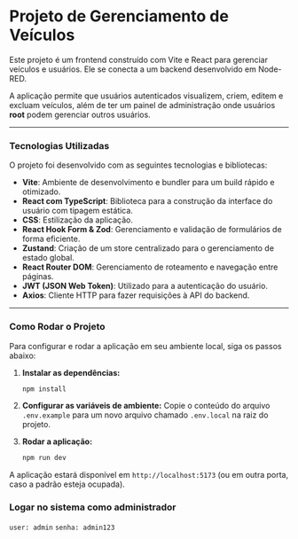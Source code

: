 # Projeto de Gerenciamento de Veículos

Este projeto é um frontend construído com Vite e React para gerenciar veículos e usuários. Ele se conecta a um backend desenvolvido em Node-RED.

A aplicação permite que usuários autenticados visualizem, criem, editem e excluam veículos, além de ter um painel de administração onde usuários **root** podem gerenciar outros usuários.

---

### Tecnologias Utilizadas

O projeto foi desenvolvido com as seguintes tecnologias e bibliotecas:

- **Vite**: Ambiente de desenvolvimento e bundler para um build rápido e otimizado.
- **React com TypeScript**: Biblioteca para a construção da interface do usuário com tipagem estática.
- **CSS**: Estilização da aplicação.
- **React Hook Form & Zod**: Gerenciamento e validação de formulários de forma eficiente.
- **Zustand**: Criação de um store centralizado para o gerenciamento de estado global.
- **React Router DOM**: Gerenciamento de roteamento e navegação entre páginas.
- **JWT (JSON Web Token)**: Utilizado para a autenticação do usuário.
- **Axios**: Cliente HTTP para fazer requisições à API do backend.

---

### Como Rodar o Projeto

Para configurar e rodar a aplicação em seu ambiente local, siga os passos abaixo:

1.  **Instalar as dependências:**

    ```bash
    npm install
    ```

2.  **Configurar as variáveis de ambiente:**
    Copie o conteúdo do arquivo `.env.example` para um novo arquivo chamado `.env.local` na raiz do projeto.

3.  **Rodar a aplicação:**
    ```bash
    npm run dev
    ```

A aplicação estará disponível em `http://localhost:5173` (ou em outra porta, caso a padrão esteja ocupada).

### Logar no sistema como administrador

`user: admin`
`senha: admin123`
